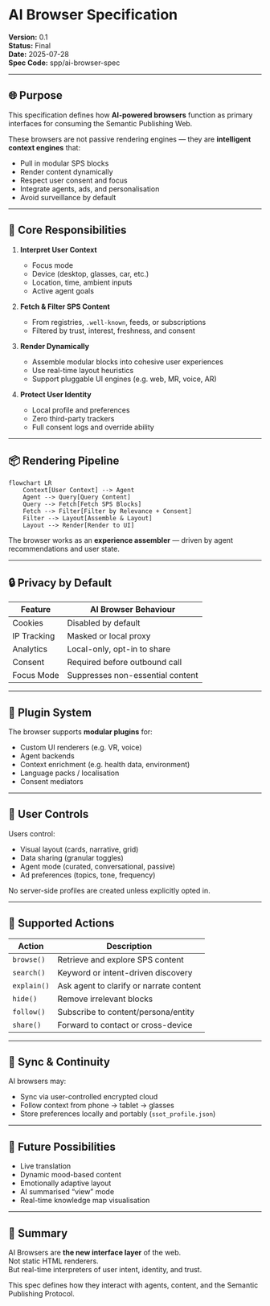 # AI Browser Specification
**Version:** 0.1  
**Status:** Final  
**Date:** 2025-07-28  
**Spec Code:** spp/ai-browser-spec

---

## 🌐 Purpose

This specification defines how **AI-powered browsers** function as primary interfaces for consuming the Semantic Publishing Web.

These browsers are not passive rendering engines — they are **intelligent context engines** that:

- Pull in modular SPS blocks
- Render content dynamically
- Respect user consent and focus
- Integrate agents, ads, and personalisation
- Avoid surveillance by default

---

## 🧠 Core Responsibilities

1. **Interpret User Context**
   - Focus mode
   - Device (desktop, glasses, car, etc.)
   - Location, time, ambient inputs
   - Active agent goals

2. **Fetch & Filter SPS Content**
   - From registries, `.well-known`, feeds, or subscriptions
   - Filtered by trust, interest, freshness, and consent

3. **Render Dynamically**
   - Assemble modular blocks into cohesive user experiences
   - Use real-time layout heuristics
   - Support pluggable UI engines (e.g. web, MR, voice, AR)

4. **Protect User Identity**
   - Local profile and preferences
   - Zero third-party trackers
   - Full consent logs and override ability

---

## 📦 Rendering Pipeline

```mermaid
flowchart LR
    Context[User Context] --> Agent
    Agent --> Query[Query Content]
    Query --> Fetch[Fetch SPS Blocks]
    Fetch --> Filter[Filter by Relevance + Consent]
    Filter --> Layout[Assemble & Layout]
    Layout --> Render[Render to UI]
```

The browser works as an **experience assembler** — driven by agent recommendations and user state.

---

## 🔒 Privacy by Default

| Feature              | AI Browser Behaviour               |
|----------------------|------------------------------------|
| Cookies              | Disabled by default                |
| IP Tracking          | Masked or local proxy              |
| Analytics            | Local-only, opt-in to share        |
| Consent              | Required before outbound call      |
| Focus Mode           | Suppresses non-essential content   |

---

## 📎 Plugin System

The browser supports **modular plugins** for:
- Custom UI renderers (e.g. VR, voice)
- Agent backends
- Context enrichment (e.g. health data, environment)
- Language packs / localisation
- Consent mediators

---

## 🎯 User Controls

Users control:
- Visual layout (cards, narrative, grid)
- Data sharing (granular toggles)
- Agent mode (curated, conversational, passive)
- Ad preferences (topics, tone, frequency)

No server-side profiles are created unless explicitly opted in.

---

## 🔁 Supported Actions

| Action          | Description                                      |
|------------------|--------------------------------------------------|
| `browse()`       | Retrieve and explore SPS content                 |
| `search()`       | Keyword or intent-driven discovery               |
| `explain()`      | Ask agent to clarify or narrate content          |
| `hide()`         | Remove irrelevant blocks                         |
| `follow()`       | Subscribe to content/persona/entity              |
| `share()`        | Forward to contact or cross-device               |

---

## 📡 Sync & Continuity

AI browsers may:
- Sync via user-controlled encrypted cloud
- Follow context from phone → tablet → glasses
- Store preferences locally and portably (`ssot_profile.json`)

---

## 🔮 Future Possibilities

- Live translation
- Dynamic mood-based content
- Emotionally adaptive layout
- AI summarised “view” mode
- Real-time knowledge map visualisation

---

## 🤝 Summary

AI Browsers are **the new interface layer** of the web.  
Not static HTML renderers.  
But real-time interpreters of user intent, identity, and trust.

This spec defines how they interact with agents, content, and the Semantic Publishing Protocol.


